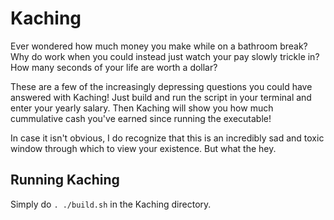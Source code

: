 # Kaching

Ever wondered how much money you make while on a bathroom break?  Why do work when you could instead just watch your pay slowly trickle in? How many seconds of your life are worth a dollar?

These are a few of the increasingly depressing questions you could have answered with Kaching! Just build and run the script in your terminal and enter your yearly salary. Then Kaching will show you how much cummulative cash you've earned since running the executable!

In case it isn't obvious, I do recognize that this is an incredibly sad and toxic window through which to view your existence. But what the hey.

## Running Kaching

Simply do `. ./build.sh` in the Kaching directory.